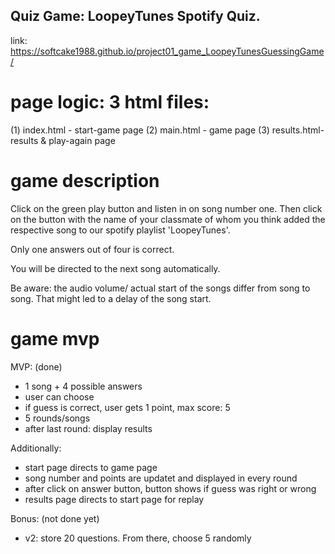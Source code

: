 
## Quiz Game: LoopeyTunes Spotify Quiz. 

link: https://softcake1988.github.io/project01_game_LoopeyTunesGuessingGame/ 

# page logic: 3 html files:

(1) index.html  -   start-game page
(2) main.html   -   game page
(3) results.html-   results & play-again page

# game description

Click on the green play button and listen in on song number one. Then click on the button with the name of your classmate of whom you think added the respective song to our spotify playlist 'LoopeyTunes'.

Only one answers out of four is correct. 

You will be directed to the next song automatically. 

Be aware: the audio volume/ actual start of the songs differ from song to song. That might led to a delay of the song start.

# game mvp

MVP: (done)
- 1 song + 4 possible answers
- user can choose 
- if guess is correct, user gets 1 point, max score: 5
- 5 rounds/songs
- after last round: display results

Additionally:
- start page directs to game page
- song number and points are updatet and displayed in every round
- after click on answer button, button shows if guess was right or wrong
- results page directs to start page for replay


Bonus: (not done yet)
- v2: store 20 questions. From there, choose 5 randomly